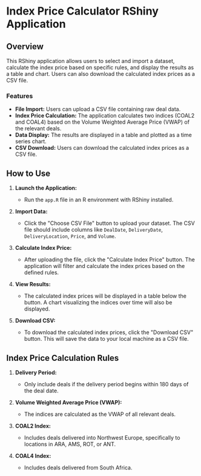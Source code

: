 # Index Price Calculator RShiny Application

## Overview

This RShiny application allows users to select and import a dataset, calculate the index price based on specific rules, and display the results as a table and chart. Users can also download the calculated index prices as a CSV file.

### Features
- **File Import:** Users can upload a CSV file containing raw deal data.
- **Index Price Calculation:** The application calculates two indices (COAL2 and COAL4) based on the Volume Weighted Average Price (VWAP) of the relevant deals.
- **Data Display:** The results are displayed in a table and plotted as a time series chart.
- **CSV Download:** Users can download the calculated index prices as a CSV file.

## How to Use

1. **Launch the Application:**
   - Run the `app.R` file in an R environment with RShiny installed.

2. **Import Data:**
   - Click the "Choose CSV File" button to upload your dataset. The CSV file should include columns like `DealDate`, `DeliveryDate`, `DeliveryLocation`, `Price`, and `Volume`.

3. **Calculate Index Price:**
   - After uploading the file, click the "Calculate Index Price" button. The application will filter and calculate the index prices based on the defined rules.

4. **View Results:**
   - The calculated index prices will be displayed in a table below the button. A chart visualizing the indices over time will also be displayed.

5. **Download CSV:**
   - To download the calculated index prices, click the "Download CSV" button. This will save the data to your local machine as a CSV file.

## Index Price Calculation Rules

1. **Delivery Period:**
   - Only include deals if the delivery period begins within 180 days of the deal date.

2. **Volume Weighted Average Price (VWAP):**
   - The indices are calculated as the VWAP of all relevant deals.

3. **COAL2 Index:**
   - Includes deals delivered into Northwest Europe, specifically to locations in ARA, AMS, ROT, or ANT.

4. **COAL4 Index:**
   - Includes deals delivered from South Africa.


